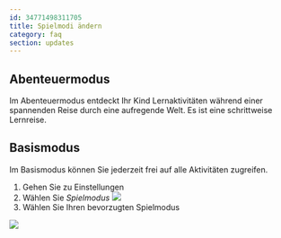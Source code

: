 ```yaml
---
id: 34771498311705
title: Spielmodi ändern
category: faq
section: updates
---
```


## Abenteuermodus
Im Abenteuermodus entdeckt Ihr Kind Lernaktivitäten während einer spannenden Reise durch eine aufregende Welt. Es ist eine schrittweise Lernreise.

## Basismodus
Im Basismodus können Sie jederzeit frei auf alle Aktivitäten zugreifen.

1. Gehen Sie zu Einstellungen
2. Wählen Sie _Spielmodus_
![](https://help.studycat.com/hc/article_attachments/34771475427225)
3. Wählen Sie Ihren bevorzugten Spielmodus

![](https://help.studycat.com/hc/article_attachments/34771498307353)

